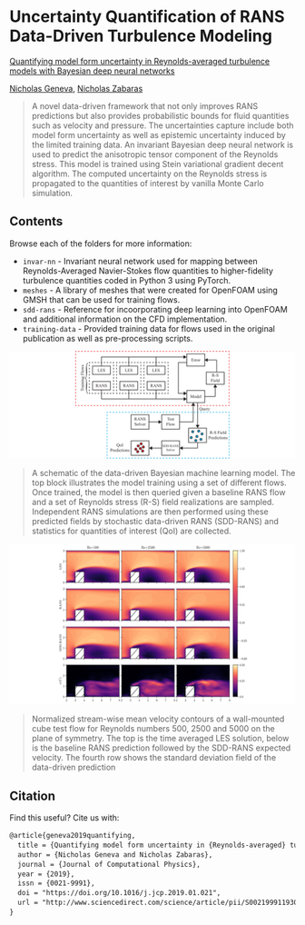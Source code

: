 # Uncertainty Quantification of RANS Data-Driven Turbulence Modeling

[Quantifying model form uncertainty in Reynolds-averaged turbulence models with Bayesian deep neural networks](https://www.sciencedirect.com/science/article/pii/S0021999119300464)

[Nicholas Geneva](http://nicholasgeneva.com/), [Nicholas Zabaras](https://www.zabaras.com)

> A novel data-driven framework that not only improves RANS predictions but also provides probabilistic bounds for fluid quantities such as velocity and pressure. The uncertainties capture include both model form uncertainty as well as epistemic uncertainty induced by the limited training data. An invariant Bayesian deep neural network is used  to predict the anisotropic tensor component  of the Reynolds stress. This model is trained using  Stein variational gradient decent algorithm. The computed uncertainty on the Reynolds stress is propagated to  the quantities of interest by vanilla Monte Carlo simulation.

## Contents
Browse each of the folders for more information:

* `invar-nn` - Invariant neural network used for mapping between Reynolds-Averaged Navier-Stokes flow quantities to higher-fidelity turbulence quantities coded in Python 3 using PyTorch.
* `meshes` -  A library of meshes that were created for OpenFOAM using GMSH that can be used for training flows.
* `sdd-rans` - Reference for incoorporating deep learning into OpenFOAM and additional information on the CFD implementation.
* `training-data` - Provided training data for flows used in the original publication as well as pre-processing scripts.

![Data driven framwork](images/Data-driven-framework.png)

> A schematic of the data-driven Bayesian machine learning model. The top block illustrates the model training using a set of different flows. Once trained, the model is then queried given a baseline RANS flow and a set of Reynolds stress (R-S) field realizations are sampled. Independent RANS simulations are then performed using these predicted fields by stochastic data-driven RANS (SDD-RANS) and statistics for quantities of interest (QoI) are collected.

![Wallmounted Cube UX](images/wallCube-UX-Example.png)

> Normalized stream-wise mean velocity contours of a wall-mounted cube test flow for Reynolds numbers 500, 2500 and 5000 on the plane of symmetry. The top is the time averaged LES solution, below is the baseline RANS prediction followed by the SDD-RANS expected velocity. The fourth row shows the standard deviation field of the data-driven prediction

## Citation
Find this useful? Cite us with:
```latex
@article{geneva2019quantifying,
  title = {Quantifying model form uncertainty in {Reynolds-averaged} turbulence models with {Bayesian} deep neural networks},
  author = {Nicholas Geneva and Nicholas Zabaras},
  journal = {Journal of Computational Physics},
  year = {2019},
  issn = {0021-9991},
  doi = "https://doi.org/10.1016/j.jcp.2019.01.021",
  url = "http://www.sciencedirect.com/science/article/pii/S0021999119300464"
}
```
